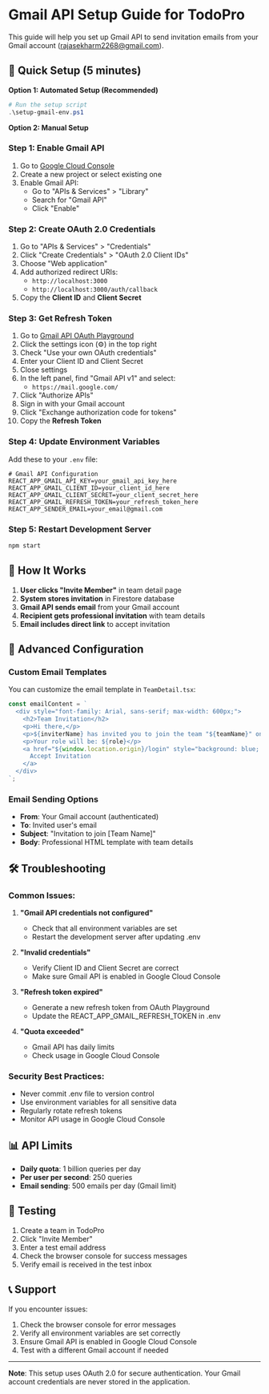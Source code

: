 # Gmail API Setup Guide for TodoPro

This guide will help you set up Gmail API to send invitation emails from your Gmail account (rajasekharm2268@gmail.com).

## 🚀 Quick Setup (5 minutes)

**Option 1: Automated Setup (Recommended)**
```powershell
# Run the setup script
.\setup-gmail-env.ps1
```

**Option 2: Manual Setup**

### Step 1: Enable Gmail API
1. Go to [Google Cloud Console](https://console.cloud.google.com/)
2. Create a new project or select existing one
3. Enable Gmail API:
   - Go to "APIs & Services" > "Library"
   - Search for "Gmail API"
   - Click "Enable"

### Step 2: Create OAuth 2.0 Credentials
1. Go to "APIs & Services" > "Credentials"
2. Click "Create Credentials" > "OAuth 2.0 Client IDs"
3. Choose "Web application"
4. Add authorized redirect URIs:
   - `http://localhost:3000`
   - `http://localhost:3000/auth/callback`
5. Copy the **Client ID** and **Client Secret**

### Step 3: Get Refresh Token
1. Go to [Gmail API OAuth Playground](https://developers.google.com/oauthplayground/)
2. Click the settings icon (⚙️) in the top right
3. Check "Use your own OAuth credentials"
4. Enter your Client ID and Client Secret
5. Close settings
6. In the left panel, find "Gmail API v1" and select:
   - `https://mail.google.com/`
7. Click "Authorize APIs"
8. Sign in with your Gmail account
9. Click "Exchange authorization code for tokens"
10. Copy the **Refresh Token**

### Step 4: Update Environment Variables
Add these to your `.env` file:

```env
# Gmail API Configuration
REACT_APP_GMAIL_API_KEY=your_gmail_api_key_here
REACT_APP_GMAIL_CLIENT_ID=your_client_id_here
REACT_APP_GMAIL_CLIENT_SECRET=your_client_secret_here
REACT_APP_GMAIL_REFRESH_TOKEN=your_refresh_token_here
REACT_APP_SENDER_EMAIL=your_email@gmail.com
```

### Step 5: Restart Development Server
```bash
npm start
```

## 📧 How It Works

1. **User clicks "Invite Member"** in team detail page
2. **System stores invitation** in Firestore database
3. **Gmail API sends email** from your Gmail account
4. **Recipient gets professional invitation** with team details
5. **Email includes direct link** to accept invitation

## 🔧 Advanced Configuration

### Custom Email Templates
You can customize the email template in `TeamDetail.tsx`:

```typescript
const emailContent = `
  <div style="font-family: Arial, sans-serif; max-width: 600px;">
    <h2>Team Invitation</h2>
    <p>Hi there,</p>
    <p>${inviterName} has invited you to join the team "${teamName}" on TodoPro.</p>
    <p>Your role will be: ${role}</p>
    <a href="${window.location.origin}/login" style="background: blue; color: white; padding: 10px 20px; text-decoration: none;">
      Accept Invitation
    </a>
  </div>
`;
```

### Email Sending Options
- **From**: Your Gmail account (authenticated)
- **To**: Invited user's email
- **Subject**: "Invitation to join [Team Name]"
- **Body**: Professional HTML template with team details

## 🛠️ Troubleshooting

### Common Issues:

1. **"Gmail API credentials not configured"**
   - Check that all environment variables are set
   - Restart the development server after updating .env

2. **"Invalid credentials"**
   - Verify Client ID and Client Secret are correct
   - Make sure Gmail API is enabled in Google Cloud Console

3. **"Refresh token expired"**
   - Generate a new refresh token from OAuth Playground
   - Update the REACT_APP_GMAIL_REFRESH_TOKEN in .env

4. **"Quota exceeded"**
   - Gmail API has daily limits
   - Check usage in Google Cloud Console

### Security Best Practices:
- Never commit .env file to version control
- Use environment variables for all sensitive data
- Regularly rotate refresh tokens
- Monitor API usage in Google Cloud Console

## 📊 API Limits

- **Daily quota**: 1 billion queries per day
- **Per user per second**: 250 queries
- **Email sending**: 500 emails per day (Gmail limit)

## 🎯 Testing

1. Create a team in TodoPro
2. Click "Invite Member"
3. Enter a test email address
4. Check the browser console for success messages
5. Verify email is received in the test inbox

## 📞 Support

If you encounter issues:
1. Check the browser console for error messages
2. Verify all environment variables are set correctly
3. Ensure Gmail API is enabled in Google Cloud Console
4. Test with a different Gmail account if needed

---

**Note**: This setup uses OAuth 2.0 for secure authentication. Your Gmail account credentials are never stored in the application. 